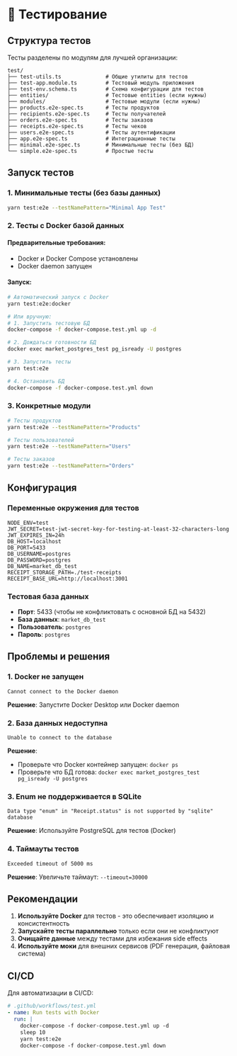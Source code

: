 # 🧪 Тестирование

## Структура тестов

Тесты разделены по модулям для лучшей организации:

```
test/
├── test-utils.ts              # Общие утилиты для тестов
├── test-app.module.ts         # Тестовый модуль приложения
├── test-env.schema.ts         # Схема конфигурации для тестов
├── entities/                  # Тестовые entities (если нужны)
├── modules/                   # Тестовые модули (если нужны)
├── products.e2e-spec.ts       # Тесты продуктов
├── recipients.e2e-spec.ts     # Тесты получателей
├── orders.e2e-spec.ts         # Тесты заказов
├── receipts.e2e-spec.ts       # Тесты чеков
├── users.e2e-spec.ts          # Тесты аутентификации
├── app.e2e-spec.ts            # Интеграционные тесты
├── minimal.e2e-spec.ts        # Минимальные тесты (без БД)
└── simple.e2e-spec.ts         # Простые тесты
```

## Запуск тестов

### 1. Минимальные тесты (без базы данных)

```bash
yarn test:e2e --testNamePattern="Minimal App Test"
```

### 2. Тесты с Docker базой данных

#### Предварительные требования:
- Docker и Docker Compose установлены
- Docker daemon запущен

#### Запуск:

```bash
# Автоматический запуск с Docker
yarn test:e2e:docker

# Или вручную:
# 1. Запустить тестовую БД
docker-compose -f docker-compose.test.yml up -d

# 2. Дождаться готовности БД
docker exec market_postgres_test pg_isready -U postgres

# 3. Запустить тесты
yarn test:e2e

# 4. Остановить БД
docker-compose -f docker-compose.test.yml down
```

### 3. Конкретные модули

```bash
# Тесты продуктов
yarn test:e2e --testNamePattern="Products"

# Тесты пользователей
yarn test:e2e --testNamePattern="Users"

# Тесты заказов
yarn test:e2e --testNamePattern="Orders"
```

## Конфигурация

### Переменные окружения для тестов

```env
NODE_ENV=test
JWT_SECRET=test-jwt-secret-key-for-testing-at-least-32-characters-long
JWT_EXPIRES_IN=24h
DB_HOST=localhost
DB_PORT=5433
DB_USERNAME=postgres
DB_PASSWORD=postgres
DB_NAME=market_db_test
RECEIPT_STORAGE_PATH=./test-receipts
RECEIPT_BASE_URL=http://localhost:3001
```

### Тестовая база данных

- **Порт**: 5433 (чтобы не конфликтовать с основной БД на 5432)
- **База данных**: `market_db_test`
- **Пользователь**: `postgres`
- **Пароль**: `postgres`

## Проблемы и решения

### 1. Docker не запущен
```
Cannot connect to the Docker daemon
```
**Решение**: Запустите Docker Desktop или Docker daemon

### 2. База данных недоступна
```
Unable to connect to the database
```
**Решение**: 
- Проверьте что Docker контейнер запущен: `docker ps`
- Проверьте что БД готова: `docker exec market_postgres_test pg_isready -U postgres`

### 3. Enum не поддерживается в SQLite
```
Data type "enum" in "Receipt.status" is not supported by "sqlite" database
```
**Решение**: Используйте PostgreSQL для тестов (Docker)

### 4. Таймауты тестов
```
Exceeded timeout of 5000 ms
```
**Решение**: Увеличьте таймаут: `--timeout=30000`

## Рекомендации

1. **Используйте Docker** для тестов - это обеспечивает изоляцию и консистентность
2. **Запускайте тесты параллельно** только если они не конфликтуют
3. **Очищайте данные** между тестами для избежания side effects
4. **Используйте моки** для внешних сервисов (PDF генерация, файловая система)

## CI/CD

Для автоматизации в CI/CD:

```yaml
# .github/workflows/test.yml
- name: Run tests with Docker
  run: |
    docker-compose -f docker-compose.test.yml up -d
    sleep 10
    yarn test:e2e
    docker-compose -f docker-compose.test.yml down
```
